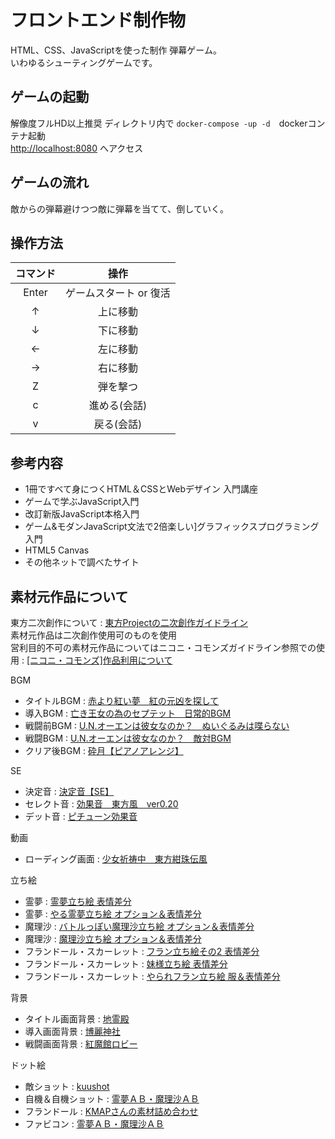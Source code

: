 # フロントエンド制作物
HTML、CSS、JavaScriptを使った制作
弾幕ゲーム。<br>
いわゆるシューティングゲームです。<br>

## ゲームの起動
解像度フルHD以上推奨
ディレクトリ内で `docker-compose -up -d`　dockerコンテナ起動<br>
[http://localhost:8080](http://localhost:8080) へアクセス

## ゲームの流れ
敵からの弾幕避けつつ敵に弾幕を当てて、倒していく。

## 操作方法
|コマンド|操作|
|:-:|:-:|
|Enter| ゲームスタート or 復活|
|↑|上に移動|
|↓|下に移動|
|←|左に移動|
|→|右に移動|
|Z|弾を撃つ|
|c|進める(会話)|
|v|戻る(会話)|

## 参考内容
- 1冊ですべて身につくHTML＆CSSとWebデザイン 入門講座
- ゲームで学ぶJavaScript入門
- 改訂新版JavaScript本格入門
- ゲーム&モダンJavaScript文法で2倍楽しい]グラフィックスプログラミング入門
- HTML5 Canvas
- その他ネットで調べたサイト

## 素材元作品について
東方二次創作について : [東方Projectの二次創作ガイドライン](https://touhou-project.news/guideline/)<br>
素材元作品は二次創作使用可のものを使用<br>
営利目的不可の素材元作品についてはニコニ・コモンズガイドライン参照での使用 : [[ニコニ・コモンズ]作品利用について](https://qa.nicovideo.jp/faq/show/18181?category_id=532&site_domain=default)<br>

<p>BGM</p>
          <ul>
            <li>タイトルBGM : <a href="https://commons.nicovideo.jp/material/nc167317">赤より紅い夢　紅の元凶を探して</a></li>
            <li>導入BGM : <a href="https://commons.nicovideo.jp/material/nc115889">亡き王女の為のセプテット　日常的BGM</a></li>
            <li>戦闘前BGM : <a href="https://commons.nicovideo.jp/material/nc168781">U.N.オーエンは彼女なのか？　ぬいぐるみは喋らない</a></li>
            <li>戦闘BGM : <a href="https://commons.nicovideo.jp/material/nc156856">U.N.オーエンは彼女なのか？　敵対BGM</a></li>
            <li>クリア後BGM : <a href="https://commons.nicovideo.jp/material/nc75029">砕月【ピアノアレンジ】</a></li>
          </ul>
        <p>SE</p>
          <ul>
            <li>決定音 : <a href="https://commons.nicovideo.jp/material/nc129731">決定音【SE】</a></li>
            <li>セレクト音 : <a href="https://danmakufu.wiki.fc2.com/wiki/%E7%B4%A0%E6%9D%90%E3%83%AA%E3%83%B3%E3%82%AF#ged022bc">効果音　東方風　ver0.20</a></li>
            <li>デット音 : <a href="https://commons.nicovideo.jp/material/nc245960">ピチューン効果音</a></li>
          </ul>
        <p>動画</p>
          <ul>
            <li>ローディング画面 : <a href="https://commons.nicovideo.jp/material/nc143505">少女祈祷中　東方紺珠伝風</a></li>
          </ul>
        <p>立ち絵</p>
          <ul>
            <li>霊夢 : <a href="https://www.pixiv.net/artworks/39486261">霊夢立ち絵 表情差分</a></li>
            <li>霊夢 : <a href="https://www.pixiv.net/artworks/39843825">やる霊夢立ち絵 オプション＆表情差分</a></li>
            <li>魔理沙 : <a href="https://www.pixiv.net/artworks/39898126">バトルっぽい魔理沙立ち絵 オプション＆表情差分</a></li>
            <li>魔理沙 : <a href="https://www.pixiv.net/artworks/39261304">魔理沙立ち絵 オプション＆表情差分</a></li>
            <li>フランドール・スカーレット : <a href="https://www.pixiv.net/artworks/40346048">フラン立ち絵その2 表情差分</a></li>
            <li>フランドール・スカーレット : <a href="https://www.pixiv.net/artworks/33638488">妹様立ち絵 表情差分</a></li>
            <li>フランドール・スカーレット : <a href="https://www.pixiv.net/artworks/40026062">やられフラン立ち絵 服＆表情差分</a></li>
          </ul>
        <p>背景</p>
          <ul>
            <li>タイトル画面背景 : <a href="https://commons.nicovideo.jp/material/nc73545">地霊殿</a></li>
            <li>導入画面背景 : <a href="https://commons.nicovideo.jp/material/nc73538">博麗神社</a></li>
            <li>戦闘画面背景 : <a href="https://commons.nicovideo.jp/material/nc77065">紅魔館ロビー</a></li>
          </ul>
        <p>ドット絵</p>
        <ul>
          <li>敵ショット : <a href="http://rikuura.blog5.fc2.com/blog-entry-147.html">kuushot</a></li>
          <li>自機＆自機ショット : <a href="http://danmakunoc.web.fc2.com/">霊夢ＡＢ・魔理沙ＡＢ</a></li>
          <li>フランドール : <a href="https://danmakufu.wiki.fc2.com/wiki/%E7%B4%A0%E6%9D%90%E3%83%AA%E3%83%B3%E3%82%AF">KMAPさんの素材詰め合わせ</a></li>
          <li>ファビコン : <a href="http://danmakunoc.web.fc2.com/">霊夢ＡＢ・魔理沙ＡＢ</a></li>

